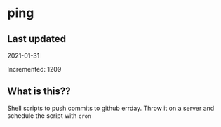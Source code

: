 # ping

## Last updated
2021-01-31

Incremented: 1209

## What is this??
Shell scripts to push commits to github errday. Throw it on a server and schedule the script with `cron`
